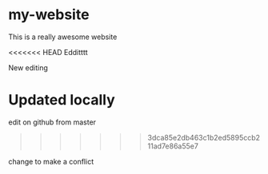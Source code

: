 # my-website
This is a really awesome website

<<<<<<< HEAD
Edditttt

New editing

Updated locally
=======
edit on github from master
>>>>>>> 3dca85e2db463c1b2ed5895ccb211ad7e86a55e7

change to make a conflict

